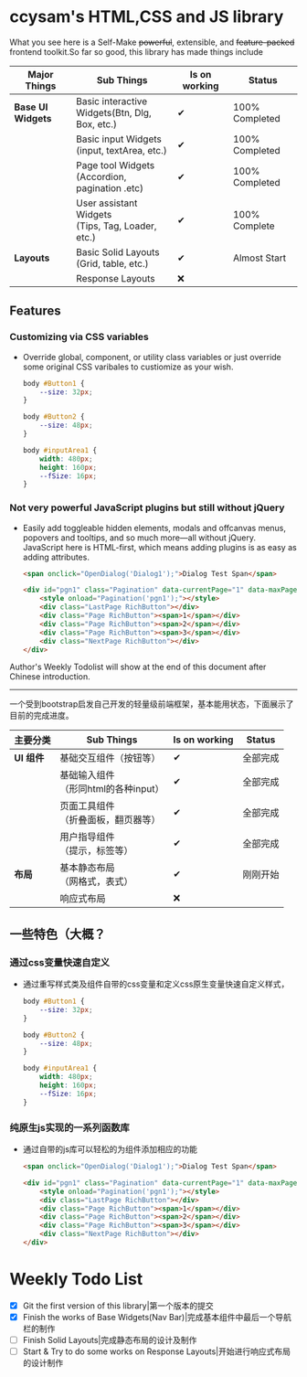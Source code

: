 # ccysam's HTML,CSS and JS library

What you see here is a Self-Make ~~powerful~~, extensible, and ~~feature-packed~~ frontend toolkit.So far so good, this library has made things include

| Major Things              | Sub Things                                            | Is on working | Status         |
| ------------------------- | ----------------------------------------------------- | ------------- | -------------- |
| **Base UI Widgets** | Basic interactive<br />Widgets(Btn, Dlg, Box, etc.)  | ✔            | 100% Completed |
|                           | Basic input Widgets<br />(input, textArea, etc.)      | ✔            | 100% Completed |
|                           | Page tool Widgets<br />(Accordion, pagination .etc)   | ✔            | 100% Completed |
|                           | User assistant Widgets<br />(Tips, Tag, Loader, etc.) | ✔            | 100% Complete  |
| **Layouts**         | Basic Solid Layouts<br />(Grid, table, etc.)          | ✔            | Almost Start   |
|                           | Response Layouts                                      | ❌            |                |

## Features

### Customizing via CSS variables

* Override global, component, or utility class variables or just override some original CSS varibales to custiomize as your wish.

  ```css
  body #Button1 {
      --size: 32px;
  }

  body #Button2 {
      --size: 48px;
  }

  body #inputArea1 {
      width: 480px;
      height: 160px;
      --fSize: 16px;
  }
  ```

### Not very powerful JavaScript plugins but still without jQuery

* Easily add toggleable hidden elements, modals and offcanvas menus, popovers and tooltips, and so much more—all without jQuery. JavaScript here is HTML-first, which means adding plugins is as easy as adding attributes.

  ```html
  <span onclick="OpenDialog('Dialog1');">Dialog Test Span</span>

  <div id="pgn1" class="Pagination" data-currentPage="1" data-maxPage="3">
      <style onload="Pagination('pgn1');"></style>
      <div class="LastPage RichButton"></div>
      <div class="Page RichButton"><span>1</span></div>
      <div class="Page RichButton"><span>2</span></div>
      <div class="Page RichButton"><span>3</span></div>
      <div class="NextPage RichButton"></div>
  </div>
  ```

Author's Weekly Todolist will show at the end of this document after Chinese introduction.

---

一个受到bootstrap启发自己开发的轻量级前端框架，基本能用状态，下面展示了目前的完成进度。

| 主要分类          | Sub Things                                | Is on working | Status   |
| ----------------- | ----------------------------------------- | ------------- | -------- |
| **UI 组件** | 基础交互组件（按钮等）                    | ✔            | 全部完成 |
|                   | 基础输入组件<br />（形同html的各种input） | ✔            | 全部完成 |
|                   | 页面工具组件<br />（折叠面板，翻页器等）  | ✔            | 全部完成 |
|                   | 用户指导组件<br />（提示，标签等）        | ✔            | 全部完成 |
| **布局**    | 基本静态布局<br />（网格式，表式）        | ✔            | 刚刚开始 |
|                   | 响应式布局                                | ❌            |          |

## 一些特色（大概？

### 通过css变量快速自定义

* 通过重写样式类及组件自带的css变量和定义css原生变量快速自定义样式，

  ```css
  body #Button1 {
      --size: 32px;
  }

  body #Button2 {
      --size: 48px;
  }

  body #inputArea1 {
      width: 480px;
      height: 160px;
      --fSize: 16px;
  }
  ```

### 纯原生js实现的一系列函数库

* 通过自带的js库可以轻松的为组件添加相应的功能

  ```html
  <span onclick="OpenDialog('Dialog1');">Dialog Test Span</span>

  <div id="pgn1" class="Pagination" data-currentPage="1" data-maxPage="3">
      <style onload="Pagination('pgn1');"></style>
      <div class="LastPage RichButton"></div>
      <div class="Page RichButton"><span>1</span></div>
      <div class="Page RichButton"><span>2</span></div>
      <div class="Page RichButton"><span>3</span></div>
      <div class="NextPage RichButton"></div>
  </div>
  ```

# Weekly Todo List

* [X] Git the first version of this library|第一个版本的提交
* [X] Finish the works of Base Widgets(Nav Bar)|完成基本组件中最后一个导航栏的制作
* [ ] Finish Solid Layouts|完成静态布局的设计及制作
* [ ] Start & Try to do some works on Response Layouts|开始进行响应式布局的设计制作
